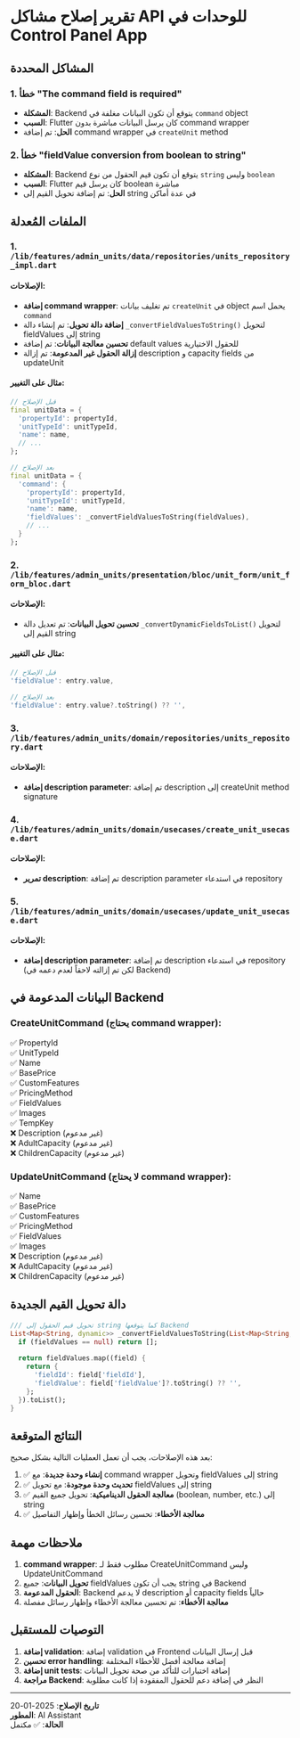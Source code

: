 # تقرير إصلاح مشاكل API للوحدات في Control Panel App

## المشاكل المحددة

### 1. خطأ "The command field is required"
- **المشكلة**: Backend يتوقع أن تكون البيانات مغلفة في `command` object
- **السبب**: Flutter كان يرسل البيانات مباشرة بدون command wrapper
- **الحل**: تم إضافة command wrapper في `createUnit` method

### 2. خطأ "fieldValue conversion from boolean to string"
- **المشكلة**: Backend يتوقع أن تكون قيم الحقول من نوع `string` وليس `boolean`
- **السبب**: Flutter كان يرسل قيم boolean مباشرة
- **الحل**: تم إضافة تحويل القيم إلى string في عدة أماكن

## الملفات المُعدلة

### 1. `/lib/features/admin_units/data/repositories/units_repository_impl.dart`

#### الإصلاحات:
- **إضافة command wrapper**: تم تغليف بيانات `createUnit` في object يحمل اسم `command`
- **إضافة دالة تحويل**: تم إنشاء دالة `_convertFieldValuesToString()` لتحويل fieldValues إلى string
- **تحسين معالجة البيانات**: تم إضافة default values للحقول الاختيارية
- **إزالة الحقول غير المدعومة**: تم إزالة description و capacity fields من updateUnit

#### مثال على التغيير:
```dart
// قبل الإصلاح
final unitData = {
  'propertyId': propertyId,
  'unitTypeId': unitTypeId,
  'name': name,
  // ...
};

// بعد الإصلاح
final unitData = {
  'command': {
    'propertyId': propertyId,
    'unitTypeId': unitTypeId,
    'name': name,
    'fieldValues': _convertFieldValuesToString(fieldValues),
    // ...
  }
};
```

### 2. `/lib/features/admin_units/presentation/bloc/unit_form/unit_form_bloc.dart`

#### الإصلاحات:
- **تحسين تحويل البيانات**: تم تعديل دالة `_convertDynamicFieldsToList()` لتحويل القيم إلى string

#### مثال على التغيير:
```dart
// قبل الإصلاح
'fieldValue': entry.value,

// بعد الإصلاح
'fieldValue': entry.value?.toString() ?? '',
```

### 3. `/lib/features/admin_units/domain/repositories/units_repository.dart`

#### الإصلاحات:
- **إضافة description parameter**: تم إضافة description إلى createUnit method signature

### 4. `/lib/features/admin_units/domain/usecases/create_unit_usecase.dart`

#### الإصلاحات:
- **تمرير description**: تم إضافة description parameter في استدعاء repository

### 5. `/lib/features/admin_units/domain/usecases/update_unit_usecase.dart`

#### الإصلاحات:
- **إضافة description parameter**: تم إضافة description في استدعاء repository (لكن تم إزالته لاحقاً لعدم دعمه في Backend)

## البيانات المدعومة في Backend

### CreateUnitCommand (يحتاج command wrapper):
✅ PropertyId  
✅ UnitTypeId  
✅ Name  
✅ BasePrice  
✅ CustomFeatures  
✅ PricingMethod  
✅ FieldValues  
✅ Images  
✅ TempKey  
❌ Description (غير مدعوم)  
❌ AdultCapacity (غير مدعوم)  
❌ ChildrenCapacity (غير مدعوم)  

### UpdateUnitCommand (لا يحتاج command wrapper):
✅ Name  
✅ BasePrice  
✅ CustomFeatures  
✅ PricingMethod  
✅ FieldValues  
✅ Images  
❌ Description (غير مدعوم)  
❌ AdultCapacity (غير مدعوم)  
❌ ChildrenCapacity (غير مدعوم)  

## دالة تحويل القيم الجديدة

```dart
/// تحويل قيم الحقول إلى string كما يتوقعها Backend
List<Map<String, dynamic>> _convertFieldValuesToString(List<Map<String, dynamic>>? fieldValues) {
  if (fieldValues == null) return [];
  
  return fieldValues.map((field) {
    return {
      'fieldId': field['fieldId'],
      'fieldValue': field['fieldValue']?.toString() ?? '',
    };
  }).toList();
}
```

## النتائج المتوقعة

بعد هذه الإصلاحات، يجب أن تعمل العمليات التالية بشكل صحيح:

1. ✅ **إنشاء وحدة جديدة**: مع command wrapper وتحويل fieldValues إلى string
2. ✅ **تحديث وحدة موجودة**: مع تحويل fieldValues إلى string
3. ✅ **معالجة الحقول الديناميكية**: تحويل جميع القيم (boolean, number, etc.) إلى string
4. ✅ **معالجة الأخطاء**: تحسين رسائل الخطأ وإظهار التفاصيل

## ملاحظات مهمة

1. **command wrapper**: مطلوب فقط لـ CreateUnitCommand وليس UpdateUnitCommand
2. **تحويل البيانات**: جميع fieldValues يجب أن تكون string في Backend
3. **الحقول المدعومة**: Backend لا يدعم description أو capacity fields حالياً
4. **معالجة الأخطاء**: تم تحسين معالجة الأخطاء وإظهار رسائل مفصلة

## التوصيات للمستقبل

1. **إضافة validation**: إضافة validation في Frontend قبل إرسال البيانات
2. **تحسين error handling**: إضافة معالجة أفضل للأخطاء المختلفة
3. **إضافة unit tests**: إضافة اختبارات للتأكد من صحة تحويل البيانات
4. **مراجعة Backend**: النظر في إضافة دعم للحقول المفقودة إذا كانت مطلوبة

---

**تاريخ الإصلاح**: 2025-01-20  
**المطور**: AI Assistant  
**الحالة**: ✅ مكتمل